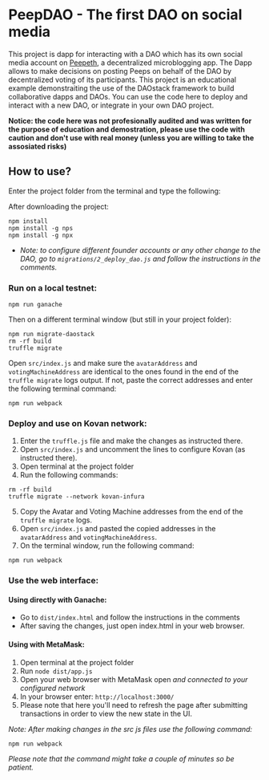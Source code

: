 # PeepDAO - The first DAO on social media

This project is dapp for interacting with a DAO which has its own social media account on [Peepeth](Peepeth.com), a decentralized microblogging app. The Dapp allows to make decisions on posting Peeps on behalf of the DAO by decentralized voting of its participants.
This project is an educational example demonstraiting the use of the DAOstack framework to build collaborative dapps and DAOs.
You can use the code here to deploy and interact with a new DAO, or integrate in your own DAO project.

**Notice: the code here was not profesionally audited and was written for the purpose of education and demostration, please use the code with caution and don't use with real money (unless you are willing to take the assosiated risks)**

## How to use?

Enter the project folder from the terminal and type the following:

After downloading the project:

```
npm install
npm install -g nps
npm install -g npx
```

- _Note: to configure different founder accounts or any other change to the DAO, go to `migrations/2_deploy_dao.js` and follow the instructions in the comments._

### Run on a local testnet:

```
npm run ganache
```

Then on a different terminal window (but still in your project folder):

```
npm run migrate-daostack
rm -rf build
truffle migrate
```

Open `src/index.js` and make sure the `avatarAddress` and `votingMachineAddress` are identical to the ones found in the end of the `truffle migrate` logs output. If not, paste the correct addresses and enter the following terminal command:

```
npm run webpack
```

### Deploy and use on Kovan network:

1. Enter the `truffle.js` file and make the changes as instructed there.
2. Open `src/index.js` and uncomment the lines to configure Kovan (as instructed there).
3. Open terminal at the project folder
4. Run the following commands:

```
rm -rf build
truffle migrate --network kovan-infura
```

5. Copy the Avatar and Voting Machine addresses from the end of the `truffle migrate` logs.
6. Open `src/index.js` and pasted the copied addresses in the `avatarAddress` and `votingMachineAddress`.
7. On the terminal window, run the following command:

```
npm run webpack
```

### Use the web interface:

#### Using directly with Ganache:

- Go to `dist/index.html` and follow the instructions in the comments
- After saving the changes, just open index.html in your web browser.

#### Using with MetaMask:

1. Open terminal at the project folder
2. Run `node dist/app.js`
3. Open your web browser with MetaMask open _and connected to your configured network_
4. In your browser enter: `http://localhost:3000/`
5. Please note that here you'll need to refresh the page after submitting transactions in order to view the new state in the UI.

_Note:
After making changes in the src js files use the following command:_

```
npm run webpack
```

_Please note that the command might take a couple of minutes so be patient._
